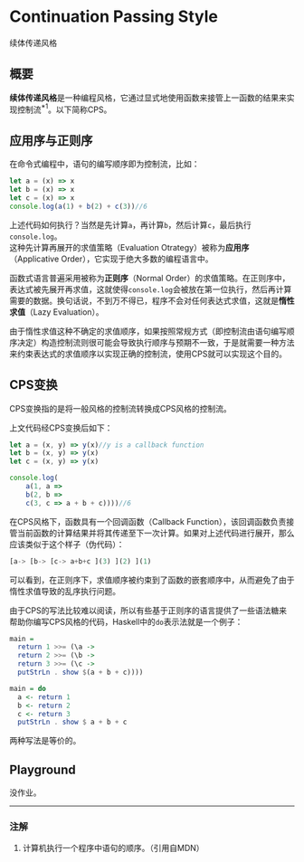 # Continuation Passing Style

续体传递风格

## 概要

**续体传递风格**是一种编程风格，它通过显式地使用函数来接管上一函数的结果来实现控制流$^{*1}$。以下简称CPS。

## 应用序与正则序

在命令式编程中，语句的编写顺序即为控制流，比如：

```JavaScript
let a = (x) => x
let b = (x) => x
let c = (x) => x
console.log(a(1) + b(2) + c(3))//6
```

上述代码如何执行？当然是先计算`a`，再计算`b`，然后计算`c`，最后执行`console.log`。  
这种先计算再展开的求值策略（Evaluation Otrategy）被称为**应用序**（Applicative Order），它实现于绝大多数的编程语言中。

函数式语言普遍采用被称为**正则序**（Normal Order）的求值策略。在正则序中，表达式被先展开再求值，这就使得`console.log`会被放在第一位执行，然后再计算需要的数据。换句话说，不到万不得已，程序不会对任何表达式求值，这就是**惰性求值**（Lazy Evaluation）。

由于惰性求值这种不确定的求值顺序，如果按照常规方式（即控制流由语句编写顺序决定）构造控制流则很可能会导致执行顺序与预期不一致，于是就需要一种方法来约束表达式的求值顺序以实现正确的控制流，使用CPS就可以实现这个目的。

## CPS变换

CPS变换指的是将一般风格的控制流转换成CPS风格的控制流。

上文代码经CPS变换后如下：

```JavaScript
let a = (x, y) => y(x)//y is a callback function
let b = (x, y) => y(x)
let c = (x, y) => y(x)

console.log(
    a(1, a => 
    b(2, b => 
    c(3, c => a + b + c))))//6
```

在CPS风格下，函数具有一个回调函数（Callback Function），该回调函数负责接管当前函数的计算结果并将其传递至下一次计算。如果对上述代码进行展开，那么应该类似于这个样子（伪代码）：

```JavaScript
[a-> [b-> [c-> a+b+c ](3) ](2) ](1)
```

可以看到，在正则序下，求值顺序被约束到了函数的嵌套顺序中，从而避免了由于惰性求值导致的乱序执行问题。

由于CPS的写法比较难以阅读，所以有些基于正则序的语言提供了一些语法糖来帮助你编写CPS风格的代码，Haskell中的`do`表示法就是一个例子：

```Haskell
main = 
  return 1 >>= (\a -> 
  return 2 >>= (\b -> 
  return 3 >>= (\c -> 
  putStrLn . show $(a + b + c))))

main = do
  a <- return 1
  b <- return 2
  c <- return 3
  putStrLn . show $ a + b + c
```

两种写法是等价的。

## Playground

没作业。

---

### 注解

1. 计算机执行一个程序中语句的顺序。（引用自MDN）
